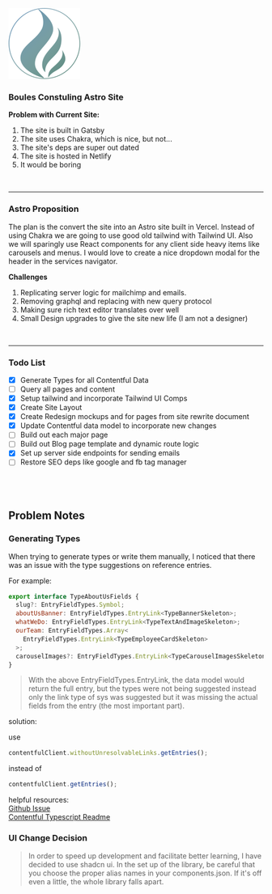 ![Boules Consulting Logo](./src/assets/logos/Boules-Consulting-Logo.svg)

### Boules Constuling Astro Site

**Problem with Current Site:**

1.  The site is built in Gatsby
2.  The site uses Chakra, which is nice, but not...
3.  The site's deps are super out dated
4.  The site is hosted in Netlify
5.  It would be boring

&nbsp;

---

### Astro Proposition

The plan is the convert the site into an Astro site built in Vercel.
Instead of using Chakra we are going to use good old tailwind with Tailwind UI.
Also we will sparingly use React components for any client side heavy items like
carousels and menus. I would love to create a nice dropdown modal for the header
in the services navigator.

**Challenges**

1. Replicating server logic for mailchimp and emails.
2. Removing graphql and replacing with new query protocol
3. Making sure rich text editor translates over well
4. Small Design upgrades to give the site new life (I am not a designer)

&nbsp;

---

### Todo List

- [x] Generate Types for all Contentful Data
- [ ] Query all pages and content
- [x] Setup tailwind and incorporate Tailwind UI Comps
- [x] Create Site Layout
- [x] Create Redesign mockups and for pages from site rewrite document
- [x] Update Contentful data model to incorporate new changes
- [ ] Build out each major page
- [ ] Build out Blog page template and dynamic route logic
- [x] Set up server side endpoints for sending emails
- [ ] Restore SEO deps like google and fb tag manager

## &nbsp;

## Problem Notes

### **Generating Types**

When trying to generate types or write them manually, I noticed that there was an issue with
the type suggestions on reference entries.

For example:

```javascript
export interface TypeAboutUsFields {
  slug?: EntryFieldTypes.Symbol;
  aboutUsBanner: EntryFieldTypes.EntryLink<TypeBannerSkeleton>;
  whatWeDo: EntryFieldTypes.EntryLink<TypeTextAndImageSkeleton>;
  ourTeam: EntryFieldTypes.Array<
    EntryFieldTypes.EntryLink<TypeEmployeeCardSkeleton>
  >;
  carouselImages?: EntryFieldTypes.EntryLink<TypeCarouselImagesSkeleton>;
}
```

> With the above EntryFieldTypes.EntryLink, the data model would return the full entry, but the types
> were not being suggested instead only the link type of sys was suggested but it was missing the actual fields from
> the entry (the most important part).

solution:

use

```javascript
contentfulClient.withoutUnresolvableLinks.getEntries();
```

instead of

```javascript
contentfulClient.getEntries();
```

helpful resources:  
[Github Issue](https://github.com/contentful/contentful.js/issues/1932)  
[Contentful Typescript Readme](https://github.com/contentful/contentful.js/blob/master/TYPESCRIPT.md)

### **UI Change Decision**

> In order to speed up development and facilitate better learning, I have decided to use shadcn ui.
> In the set up of the library, be careful that you choose the proper alias names in your components.json.
> If it's off even a little, the whole library falls apart.
